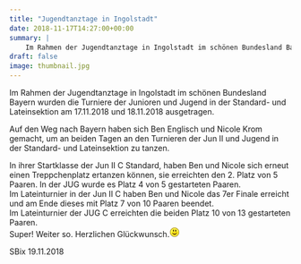 ```yaml
---
title: "Jugendtanztage in Ingolstadt"
date: 2018-11-17T14:27:00+00:00
summary: |
    Im Rahmen der Jugendtanztage in Ingolstadt im schönen Bundesland Bayern wurden die Turniere der Junioren und Jugend in der Standard- und Lateinsektion am 17.11.2018 und 18.11.2018 ausgetragen.
draft: false
image: thumbnail.jpg
---
```


Im Rahmen der Jugendtanztage in Ingolstadt im schönen Bundesland Bayern wurden die Turniere der Junioren und Jugend in der Standard- und Lateinsektion am 17.11.2018 und 18.11.2018 ausgetragen.

Auf den Weg nach Bayern haben sich Ben Englisch und Nicole Krom gemacht, um an beiden Tagen an den Turnieren der Jun II und Jugend in der Standard- und Lateinsektion zu tanzen.

In ihrer Startklasse der Jun II C Standard, haben Ben und Nicole sich erneut einen Treppchenplatz ertanzen können, sie erreichten den 2. Platz von 5 Paaren. In der JUG wurde es Platz 4 von 5 gestarteten Paaren.  
Im Lateinturnier in der Jun II C haben Ben und Nicole das 7er Finale erreicht und am Ende dieses mit Platz 7 von 10 Paaren beendet.  
Im Lateinturnier der JUG C erreichten die beiden Platz 10 von 13 gestarteten Paaren.   
Super! Weiter so. Herzlichen Glückwunsch.![](smiley-smile.gif)

  
SBix 19.11.2018


